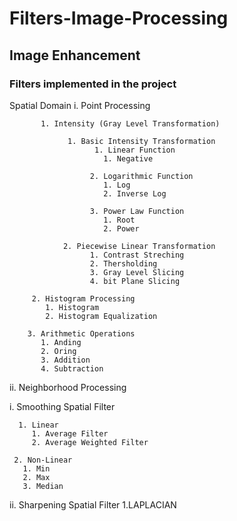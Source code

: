 # Filters-Image-Processing
 ## Image Enhancement
### Filters implemented in the project
Spatial Domain
      i. Point Processing

      
           1. Intensity (Gray Level Transformation)

                 1. Basic Intensity Transformation
                       1. Linear Function
                         1. Negative

                      2. Logarithmic Function 
                         1. Log
                         2. Inverse Log

                      3. Power Law Function 
                         1. Root
                         2. Power
          
                2. Piecewise Linear Transformation
                      1. Contrast Streching
                      2. Thersholding
                      3. Gray Level Slicing
                      4. bit Plane Slicing
                    
         2. Histogram Processing
            1. Histogram
            2. Histogram Equalization

        3. Arithmetic Operations
           1. Anding 
           2. Oring 
           3. Addition 
           4. Subtraction

ii. Neighborhood Processing

   i. Smoothing Spatial Filter

      1. Linear
         1. Average Filter
         2. Average Weighted Filter

     2. Non-Linear
       1. Min
       2. Max
       3. Median
   ii. Sharpening Spatial Filter
       1.LAPLACIAN
